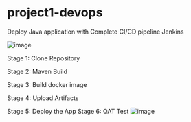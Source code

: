 # project1-devops
Deploy Java application with Complete CI/CD pipeline Jenkins

![image](https://github.com/sabi-cryp/project1-devops/assets/74612485/68892d3c-f657-475f-9177-c7e429c1fc95)

Stage 1: Clone Repository

Stage 2: Maven Build

Stage 3: Build docker image

Stage 4: Upload Artifacts

Stage 5: Deploy the App
Stage 6: QAT Test
![image](https://github.com/sabi-cryp/project1-devops/assets/74612485/ba258199-8ae8-424a-8f67-6049e93f599a)
